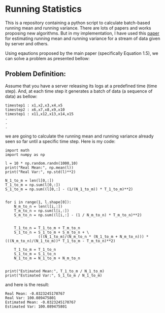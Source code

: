 # Running Statistics

This is a repository containing a python script to calculate batch-based running mean and running variance. 
There are lots of papers and works proposing new algorithms. But in my implementation, I have used this 
[paper](https://www.jstor.org/stable/2683386) for estimating running mean and running variance 
for a stream of data given by server and others.

Using eqautions proposed by the main paper (specifically Equation 1.5), we can solve a problem as presented bellow:

## Problem Definition:
Assume that you have a server releasing its logs at a predefined time (time step). And, at each time step it generates 
a batch of data (a sequence of data) as bellow:
```
timestep1 : x1,x2,x3,x4,x5
timestep2 : x6,x7,x8,x9,x10
timestep1 : x11,x12,x13,x14,x15
.
.
.
```
we are going to calculate the running mean and running variance already seen so far until a specific time step. 
Here is my code:

```{python}
import math
import numpy as np

l = 10 * np.random.randn(1000,10)
print("Real Mean:", np.mean(l))
print("Real Var:", np.std(l)**2)

N_1_to_m = len(l[0,:])
T_1_to_m = np.sum(l[0,:])
S_1_to_m = np.sum((l[0,:] - (1/(N_1_to_m)) * T_1_to_m)**2)


for i in range(1, l.shape[0]):
	N_m_to_n = len(l[i,:])
	T_m_to_n = np.sum(l[i,:])
	S_m_to_n = np.sum((l[i,:] - (1 / N_m_to_n) * T_m_to_n)**2)
	

	T_1_to_n = T_1_to_m + T_m_to_n
	S_1_to_n = S_1_to_m + S_m_to_n + \
			   (((N_1_to_m)/(N_m_to_n * (N_1_to_m + N_m_to_n))) * (((N_m_to_n)/(N_1_to_m))* T_1_to_m - T_m_to_n)**2)

	T_1_to_m = T_1_to_n
	S_1_to_m = S_1_to_n
	N_1_to_m = N_1_to_m + N_m_to_n


print("Estimated Mean:", T_1_to_m / N_1_to_m)
print("Estimated Var:", S_1_to_m / N_1_to_m)
```
and here is the result:
```
Real Mean: -0.0323245170767
Real Var: 100.089475801
Estimated Mean: -0.0323245170767
Estimated Var: 100.089475801
```

